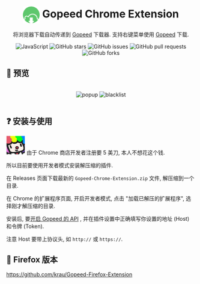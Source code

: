 <div align="center">

# <img src="public/icons/icon_48.png" width="45" align="center"> Gopeed Chrome Extension

将浏览器下载自动传递到 [Gopeed](https://gopeed.com/zh-CN) 下载器. 支持右键菜单使用 [Gopeed](https://gopeed.com/zh-CN) 下载.

![JavaScript](https://img.shields.io/badge/javascript-%23323330.svg?style=for-the-badge&logo=javascript&logoColor=%23F7DF1E)
![GitHub stars](https://img.shields.io/github/stars/krau/Gopeed-Chrome-Extension?style=for-the-badge)
![GitHub issues](https://img.shields.io/github/issues/krau/Gopeed-Chrome-Extension?style=for-the-badge)
![GitHub pull requests](https://img.shields.io/github/issues-pr/krau/Gopeed-Chrome-Extension?style=for-the-badge)
![GitHub forks](https://img.shields.io/github/forks/krau/Gopeed-Chrome-Extension?style=for-the-badge)

</div>

## 📱 预览

<br>

<div align="center">


<img src="https://github.com/user-attachments/assets/beb48703-ad11-42a9-8c60-0ea0ae341b31" alt="popup" style="height: auto;width: 39%;">
<img src="https://github.com/user-attachments/assets/7143d80e-e871-4c1b-b634-08ddcfc8a143" alt="blacklist" style="height:auto;width: 39%;">

</div>

<br>

## ❓ 安装与使用

<img src="images/sticker.png"  style="height: 50px;width: 50px"> 由于 Chrome 商店开发者注册要 5 美刀, 本人不想花这个钱. 

所以目前要使用开发者模式安装解压缩的插件.

在 Releases 页面下载最新的 `Gopeed-Chrome-Extension.zip` 文件, 解压缩到一个目录.

在 Chrome 的扩展程序页面, 开启开发者模式, 点击 "加载已解压的扩展程序", 选择刚才解压缩的目录.

安装后, 要[开启 Gopeed 的 API](https://docs.gopeed.com/zh/dev-api.html) , 并在插件设置中正确填写你设置的地址 (Host) 和令牌 (Token).

注意 Host 要带上协议头, 如 `http://` 或 `https://`.


## 🦊 Firefox 版本

https://github.com/krau/Gopeed-Firefox-Extension
